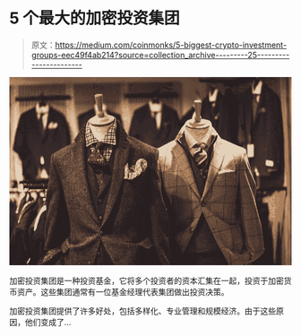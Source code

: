 # 5 个最大的加密投资集团

> 原文：<https://medium.com/coinmonks/5-biggest-crypto-investment-groups-eec49f4ab214?source=collection_archive---------25----------------------->

![](img/9b057512e273a821c87d5174338e3578.png)

加密投资集团是一种投资基金，它将多个投资者的资本汇集在一起，投资于加密货币资产。这些集团通常有一位基金经理代表集团做出投资决策。

加密投资集团提供了许多好处，包括多样化、专业管理和规模经济。由于这些原因，他们变成了…